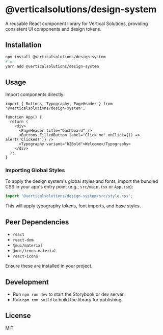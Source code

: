 # @verticalsolutions/design-system

A reusable React component library for Vertical Solutions, providing consistent UI components and design tokens.

## Installation

```bash
npm install @verticalsolutions/design-system
# or
yarn add @verticalsolutions/design-system
```

## Usage

Import components directly:

```tsx
import { Buttons, Typography, PageHeader } from '@verticalsolutions/design-system';

function App() {
  return (
    <div>
      <PageHeader title="Dashboard" />
      <Buttons.FilledButton label="Click me" onClick={() => alert('Clicked!')} />
      <Typography variant="h2Bold">Welcome</Typography>
    </div>
  );
}
```

### Importing Global Styles

To apply the design system's global styles and fonts, import the bundled CSS in your app's entry point (e.g., `src/main.tsx` or `App.tsx`):

```ts
import '@verticalsolutions/design-system/src/style.css';
```

This will apply typography tokens, font imports, and base styles.

## Peer Dependencies

- `react`
- `react-dom`
- `@mui/material`
- `@mui/icons-material`
- `react-icons`

Ensure these are installed in your project.

## Development

- Run `npm run dev` to start the Storybook or dev server.
- Run `npm run build` to build the library for publishing.

## License

MIT 